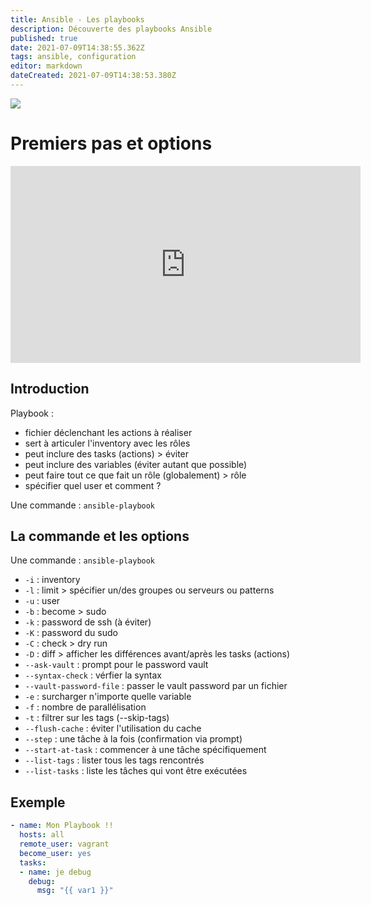 ```yaml
---
title: Ansible - Les playbooks
description: Découverte des playbooks Ansible
published: true
date: 2021-07-09T14:38:55.362Z
tags: ansible, configuration
editor: markdown
dateCreated: 2021-07-09T14:38:53.380Z
---
```


![](https://blog.dbi-services.com/wp-insides/uploads/sites/2/2021/03/ansible-logo.png)

# Premiers pas et options
<div class="video-responsive">
  <iframe width="560" height="315" src="https://www.youtube.com/embed/yN29WlhIUrI" title="YouTube video player" frameborder="0" allow="accelerometer; autoplay; clipboard-write; encrypted-media; gyroscope; picture-in-picture" allowfullscreen></iframe>
  </div>

## Introduction
Playbook :
* fichier déclenchant les actions à réaliser
* sert à articuler l'inventory avec les rôles
* peut inclure des tasks (actions) > éviter
* peut inclure des variables (éviter autant que possible)
* peut faire tout ce que fait un rôle (globalement) > rôle
* spécifier quel user et comment ?

Une commande : `ansible-playbook`


## La commande et les options
Une commande : `ansible-playbook`

* `-i` : inventory
* `-l` : limit > spécifier un/des groupes ou serveurs ou patterns
* `-u` : user
* `-b` : become > sudo
* `-k` : password de ssh (à éviter)
* `-K` : password du sudo
* `-C` : check > dry run
* `-D` : diff > afficher les différences avant/après les tasks (actions)
* `--ask-vault` : prompt pour le password vault
* `--syntax-check` : vérfier la syntax
* `--vault-password-file` : passer le vault password par un fichier
* `-e` : surcharger n'importe quelle variable
* `-f` : nombre de parallélisation
* `-t` : filtrer sur les tags (--skip-tags)
* `--flush-cache` : éviter l'utilisation du cache
* `--step` : une tâche à la fois (confirmation via prompt)
* `--start-at-task` : commencer à une tâche spécifiquement
* `--list-tags` : lister tous les tags rencontrés
* `--list-tasks` : liste les tâches qui vont être exécutées

## Exemple
```yaml
- name: Mon Playbook !!
  hosts: all
  remote_user: vagrant
  become_user: yes
  tasks:
  - name: je debug
    debug:
      msg: "{{ var1 }}"
```
